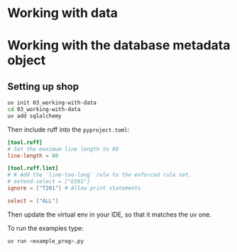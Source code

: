# Working with data

# Working with the database metadata object


## Setting up shop

```bash
uv init 03_working-with-data
cd 03_working-with-data
uv add sqlalchemy
```

Then include ruff into the `pyproject.toml`:

```toml
[tool.ruff]
# Set the maximum line length to 80
line-length = 80

[tool.ruff.lint]
# # Add the `line-too-long` rule to the enforced rule set.
# extend-select = ["E501"]
ignore = ["T201"] # Allow print statements

select = ["ALL"]
```

Then update the virtual env in your IDE, so that it matches the uv one.

To run the examples type:

```python
uv run <example_prog>.py
```